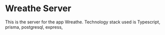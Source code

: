 # Wreathe Server

This is the server for the app Wreathe. Technology stack used is Typescript, prisma, postgresql, express, 